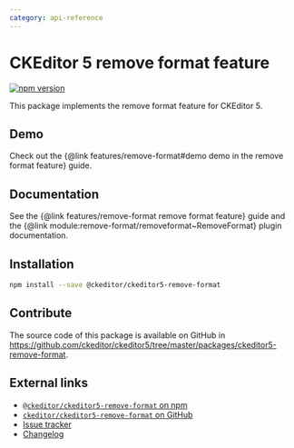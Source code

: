 ```yaml
---
category: api-reference
---
```


# CKEditor 5 remove format feature

[![npm version](https://badge.fury.io/js/%40ckeditor%2Fckeditor5-remove-format.svg)](https://www.npmjs.com/package/@ckeditor/ckeditor5-remove-format)

This package implements the remove format feature for CKEditor 5.

## Demo

Check out the {@link features/remove-format#demo demo in the remove format feature} guide.

## Documentation

See the {@link features/remove-format remove format feature} guide and the {@link module:remove-format/removeformat~RemoveFormat} plugin documentation.

## Installation

```bash
npm install --save @ckeditor/ckeditor5-remove-format
```

## Contribute

The source code of this package is available on GitHub in https://github.com/ckeditor/ckeditor5/tree/master/packages/ckeditor5-remove-format.

## External links

* [`@ckeditor/ckeditor5-remove-format` on npm](https://www.npmjs.com/package/@ckeditor/ckeditor5-remove-format)
* [`ckeditor/ckeditor5-remove-format` on GitHub](https://github.com/ckeditor/ckeditor5/tree/master/packages/ckeditor5-remove-format)
* [Issue tracker](https://github.com/ckeditor/ckeditor5/issues)
* [Changelog](https://github.com/ckeditor/ckeditor5/blob/master/CHANGELOG.md)
